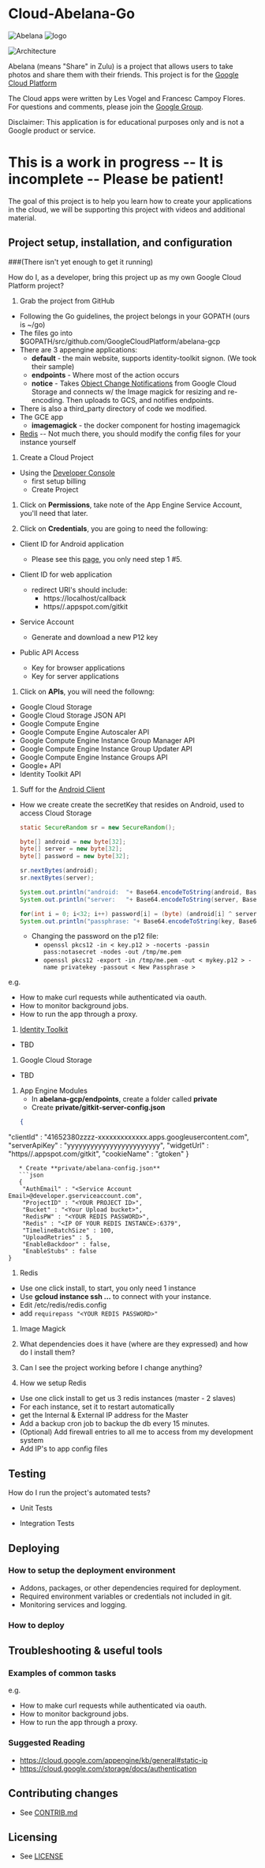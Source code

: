 # Cloud-Abelana-Go

![Abelana](https://abelana-gcp.github.com/images/0001.0001.png)
![logo](https://abelana-gcp.github.com/images/image05.png)

![Architecture](httpsabelana-gcp.github.com/images/architecture.png)

Abelana (means "Share" in Zulu) is a project that allows users to take photos and share them with
their friends. This project is for the [Google Cloud Platform](https://cloud.google.com/)

The Cloud apps were written by Les Vogel and Francesc Campoy Flores. For questions and comments,
please join the [Google Group](https://groups.google.com/forum/#!forum/abelana-app).

Disclaimer: This application is for educational purposes only and is not a Google product or service.

# This is a work in progress -- It is incomplete -- Please be patient!
The goal of this project is to help you learn how to create your applications in the cloud, we will
be supporting this project with videos and additional material.

## Project setup, installation, and configuration
###(There isn't yet enough to get it running)

How do I, as a developer, bring this project up as my own Google Cloud Platform project?

1. Grab the project from GitHub
  * Following the Go guidelines, the project belongs in your GOPATH (ours is ~/go)
  * The files go into $GOPATH/src/github.com/GoogleCloudPlatform/abelana-gcp
  * There are 3 appengine applications:
    * **default** - the main website, supports identity-toolkit signon. (We took their sample)
    * **endpoints** - Where most of the action occurs
    * **notice** - Takes [Object Change Notifications](https://cloud.google.com/storage/docs/object-change-notification) from Google Cloud Storage and connects w/ the Image magick for resizing and re-encoding. Then uploads to GCS, and notifies endpoints.
  * There is also a third_party directory of code we modified.
  * The GCE app
    * **imagemagick** - the docker component for hosting imagemagick
  * [Redis](http://redis.io/) -- Not much there, you should modify the config files for your instance yourself

1. Create a Cloud Project
  * Using the [Developer Console](https://console.developers.google.com/project)
    * first setup billing
    * Create Project

1. Click on **Permissions**, take note of the App Engine Service Account, you'll need that later.

1. Click on **Credentials**, you are going to need the following:
  * Client ID for Android application
    * Please see this [page](https://developers.google.com/+/mobile/android/getting-started#step_1_enable_the_google_api), you
    only need step 1 #5.
  * Client ID for web application
    * redirect URI's should include:
        * https://localhost/callback
        * https//<your-appengine-project>.appspot.com/gitkit

  * Service Account
    * Generate and download a new P12 key

  * Public API Access
    * Key for browser applications
    * Key for server applications

1. Click on **APIs**, you will need the followng:
  * Google Cloud Storage
  * Google Cloud Storage JSON API
  * Google Compute Engine
  * Google Compute Engine Autoscaler API
  * Google Compute Engine Instance Group Manager API
  * Google Compute Engine Instance Group Updater API
  * Google Compute Engine Instance Groups API
  * Google+ API
  * Identity Toolkit API

1. Suff for the [Android Client](https://github.com/GoogleCloudPlatform/Abelana-Android)
  * How we create create the secretKey that resides on Android, used to access Cloud Storage
    ```java
    static SecureRandom sr = new SecureRandom();

    byte[] android = new byte[32];
    byte[] server = new byte[32];
    byte[] password = new byte[32];

    sr.nextBytes(android);
    sr.nextBytes(server);

    System.out.println("android:  "+ Base64.encodeToString(android, Base64.NO_PADDING | Base64.URL_SAFE));
    System.out.println("server:   "+ Base64.encodeToString(server, Base64.NO_PADDING | Base64.URL_SAFE));

    for(int i = 0; i<32; i++) password[i] = (byte) (android[i] ^ server[i]);
    System.out.println("passphrase: "+ Base64.encodeToString(key, Base64.NO_PADDING | Base64.URL_SAFE));
    ```

    * Changing the password on the p12 file:
        * `openssl pkcs12 -in < key.p12 > -nocerts -passin pass:notasecret -nodes -out /tmp/me.pem`
        * `openssl pkcs12 -export -in /tmp/me.pem -out < mykey.p12 > -name privatekey -passout < New Passphrase > `

e.g.
* How to make curl requests while authenticated via oauth.
* How to monitor background jobs.
* How to run the app through a proxy.

1. [Identity Toolkit]()
  * TBD

1. Google Cloud Storage
  * TBD

1. App Engine Modules
   * In **abelana-gcp/endpoints**, create a folder called **private**
   * Create **private/gitkit-server-config.json**
   ```json
   {
  "clientId" : "41652380zzzz-xxxxxxxxxxxxx.apps.googleusercontent.com",
  "serverApiKey" : "yyyyyyyyyyyyyyyyyyyyyyyy",
  "widgetUrl" : "https//<your-appengine-project>.appspot.com/gitkit",
  "cookieName" : "gtoken"
}
```
   * Create **private/abelana-config.json**
   ```json
   {
    "AuthEmail" : "<Service Account Email>@developer.gserviceaccount.com",
    "ProjectID" : "<YOUR PROJECT ID>",
    "Bucket" : "<Your Upload bucket>",
    "RedisPW" : "<YOUR REDIS PASSWORD>",
    "Redis" : "<IP OF YOUR REDIS INSTANCE>:6379",
    "TimelineBatchSize" : 100,
    "UploadRetries" : 5,
    "EnableBackdoor" : false,
    "EnableStubs" : false
}
   ```

1. Redis
  * Use one click install, to start, you only need 1 instance
  * Use **gcloud instance ssh ...** to connect with your instance.
  * Edit /etc/redis/redis.config
  * add `requirepass "<YOUR REDIS PASSWORD>"`

1. Image Magick

1. What dependencies does it have (where are they expressed) and how do I install them?

1. Can I see the project working before I change anything?

1. How we setup Redis
  * Use one click install to get us 3 redis instances (master - 2 slaves)
  * For each instance, set it to restart automatically
  * get the Internal & External IP address for the Master
  * Add a backup cron job to backup the db every 15 minutes.
  * (Optional) Add firewall entries to all me to access from my development system
  * Add IP's to app config files

## Testing

How do I run the project's automated tests?

* Unit Tests

* Integration Tests


## Deploying

### How to setup the deployment environment

* Addons, packages, or other dependencies required for deployment.
* Required environment variables or credentials not included in git.
* Monitoring services and logging.

### How to deploy


## Troubleshooting & useful tools

### Examples of common tasks

e.g.
* How to make curl requests while authenticated via oauth.
* How to monitor background jobs.
* How to run the app through a proxy.

### Suggested Reading
* https://cloud.google.com/appengine/kb/general#static-ip
* https://cloud.google.com/storage/docs/authentication

## Contributing changes

* See [CONTRIB.md](CONTRIB.md)


## Licensing

* See [LICENSE](LICENSE)
